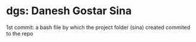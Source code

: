 # dgs: Danesh Gostar Sina
1st commit: a bash file by which the project folder (sina) created commited to the repo
